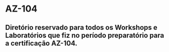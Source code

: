 <h1>AZ-104</h1>

<h2>Diretório reservado para todos os Workshops e Laboratórios que fiz no período preparatório para a certificação AZ-104.</h2>
